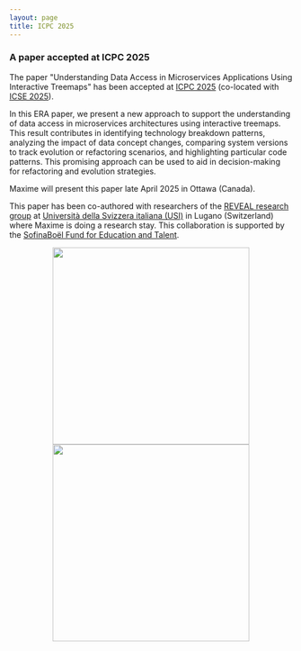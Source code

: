 ```yaml
---
layout: page
title: ICPC 2025
---
```


<h3>A paper accepted at ICPC 2025</h3>

The paper "Understanding Data Access in Microservices Applications Using Interactive Treemaps" has been accepted at <a href="https://conf.researchr.org/home/icpc-2025" target="_blank">ICPC 2025</a> (co-located with <a href="https://conf.researchr.org/home/icse-2025" target="_blank">ICSE 2025</a>).

In this ERA paper, we present a new approach to support the understanding of data access in microservices architectures using interactive treemaps. This result contributes in identifying technology breakdown patterns, analyzing the impact of data concept changes, comparing system versions to track evolution or refactoring scenarios, and highlighting particular code patterns. This promising approach can be used to aid in decision-making for refactoring and evolution strategies.
 
Maxime will present this paper late April 2025 in Ottawa (Canada).

This paper has been co-authored with researchers of the <a href="https://reveal.si.usi.ch/" target="_blank">REVEAL research group</a> at <a href="https://www.usi.ch/en" href="_blank">Università della Svizzera italiana (USI)</a> in Lugano (Switzerland) where Maxime is doing a research stay. This collaboration is supported by the <a href="https://www.sofinaboel.be/" target="_blank">SofinaBoël Fund for Education and Talent</a>. 

<div style="display: flex; justify-content: space-around;">
    <img src="{{ site.baseurl }}/images/ICPC2025-1.png" height="350px"/>
</div>
<div style="display: flex; justify-content: space-around;">
    <img src="{{ site.baseurl }}/images/ICPC2025-2.jpeg" height="350px"/>
</div>
